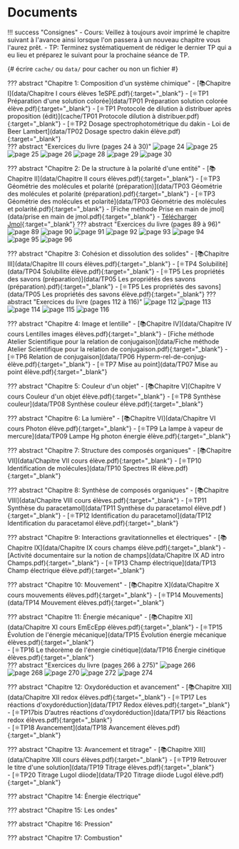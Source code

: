 # Documents


!!! success "Consignes"
    - Cours: Veillez à toujours avoir imprimé le chapitre suivant à l'avance ainsi lorsque l'on passera à un nouveau chapitre vous l'aurez prêt.
    - TP: Terminez systématiquement de rédiger le dernier TP qui a eu lieu et préparez le suivant pour la prochaine séance de TP. 



{# écrire `cache/` ou `data/` pour cacher ou non un fichier #} 

??? abstract "Chapitre 1: Composition d'un système chimique"
    - [📚Chapitre I](data/Chapitre I cours élèves 1eSPE.pdf){:target="_blank"}
    - [⚛️TP1 Préparation d'une solution colorée](data/TP01 Préparation solution colorée élève.pdf){:target="_blank"}
    - [⚛️TP1 Protocole de dilution à distribuer après proposition (édit)](cache/TP01 Protocole dilution à distribuer.pdf){:target="_blank"}
    - [⚛️TP2 Dosage spectrophotométrique du dakin - Loi de Beer Lambert](data/TP02 Dosage spectro dakin élève.pdf){:target="_blank"}    
    ??? abstract "Exercices du livre (pages 24 à 30)"
        ![page 24](data/p24.png)
        ![page 25](data/p25.png)
        ![page 25](data/p25.png)
        ![page 26](data/p26.png)
        ![page 28](data/p28.png)
        ![page 29](data/p29.png)
        ![page 30](data/p30.png)

    
??? abstract "Chapitre 2: De la structure à la polarité d'une entité"
    - [📚Chapitre II](data/Chapitre II cours élèves.pdf){:target="_blank"}
    - [⚛️TP3  Géométrie des molécules et polarité (préparation)](data/TP03 Géométrie des molécules et polarité (préparation).pdf){:target="_blank"}
    - [⚛️TP3 Géométrie des molécules et polarité](data/TP03 Géométrie des molécules et polarité.pdf){:target="_blank"}
    - [Fiche méthode Prise en main de jmol](data/prise en main de jmol.pdf){:target="_blank"}
    - [Télécharger Jmol](http://sourceforge.net/projects/jmol/files/latest/download?source=files){:target="_blank"}
    ??? abstract "Exercices du livre (pages 89 à 96)"
        ![page 89](data/p89.png)
        ![page 90](data/p90.png)
        ![page 91](data/p91.png)
        ![page 92](data/p92.png)
        ![page 93](data/p93.png)
        ![page 94](data/p94.png)
        ![page 95](data/p95.png)
        ![page 96](data/p96.png)        
    
??? abstract "Chapitre 3: Cohésion et dissolution des solides"
    - [📚Chapitre III](data/Chapitre III cours élèves.pdf){:target="_blank"}
    - [⚛️TP4 Solubilité](data/TP04 Solubilite élève.pdf){:target="_blank"}
    - [⚛️TP5 Les propriétés des savons (préparation)](data/TP05 Les propriétés des savons (préparation).pdf){:target="_blank"}
    - [⚛️TP5 Les propriétés des savons](data/TP05 Les propriétés des savons élève.pdf){:target="_blank"}
    ??? abstract "Exercices du livre (pages 112 à 116)" 
        ![page 112](data/p112.png)
        ![page 113](data/p113.png)
        ![page 114](data/p114.png)
        ![page 115](data/p115.png)
        ![page 116](data/p116.png)

    
??? abstract "Chapitre 4: Image et lentille"
    - [📚Chapitre IV](data/Chapitre IV cours Lentilles images élèves.pdf){:target="_blank"}
    - [Fiche méthode Atelier Scientifique pour la relation de conjugaison](data/Fiche méthode Atelier Scientifique pour la relation de conjugaison.pdf){:target="_blank"}
    - [⚛️TP6 Relation de conjugaison](data/TP06 Hyperm-rel-de-conjug-élève.pdf){:target="_blank"}
    - [⚛️TP7 Mise au point](data/TP07 Mise au point élève.pdf){:target="_blank"}



??? abstract "Chapitre 5: Couleur d'un objet"
    - [📚Chapitre V](Chapitre V cours Couleur d'un objet élève.pdf){:target="_blank"}
    - [⚛️TP8 Synthèse couleur](data/TP08 Synthèse couleur élève.pdf){:target="_blank"}

 
??? abstract "Chapitre 6: La lumière"
    - [📚Chapitre VI](data/Chapitre VI cours Photon élève.pdf){:target="_blank"}
    - [⚛️TP9 La lampe à vapeur de mercure](data/TP09 Lampe Hg photon énergie élève.pdf){:target="_blank"}
 
??? abstract "Chapitre 7: Structure des composés organiques"
    - [📚Chapitre VII](data/Chapitre VII cours élève.pdf){:target="_blank"}
    - [⚛️TP10 Identification de molécules](data/TP10 Spectres IR élève.pdf){:target="_blank"}
 
 
??? abstract "Chapitre 8: Synthèse de composés organiques"
    - [📚Chapitre VIII](data/Chapitre VIII cours élèves.pdf){:target="_blank"}
    - [⚛️TP11 Synthèse du paracetamol](data/TP11 Synthèse du paracetamol élève.pdf      ){:target="_blank"}
    - [⚛️TP12 Identification du paracetamol](data/TP12 Identification du paracetamol élève.pdf){:target="_blank"}
    
??? abstract "Chapitre 9: Interactions gravitationnelles et électriques"
    - [📚Chapitre IX](data/Chapitre IX cours champs élève.pdf){:target="_blank"}
    - [Activité documentaire sur la notion de champs](data/Chapitre IX AD intro Champs.pdf){:target="_blank"}
    - [⚛️TP13 Champ électrique](data/TP13 Champ électrique élève.pdf){:target="_blank"}    
 
??? abstract "Chapitre 10: Mouvement"
    - [📚Chapitre X](data/Chapitre X cours mouvements élèves.pdf){:target="_blank"}
    - [⚛️TP14 Mouvements](data/TP14 Mouvement élèves.pdf){:target="_blank"}    
    
??? abstract "Chapitre 11: Énergie mécanique"
    - [📚Chapitre XI](data/Chapitre XI cours EmEcEpp élèves.pdf){:target="_blank"}
    - [⚛️TP15 Évolution de l'énergie mécanique](data/TP15 Évolution énergie mécanique élèves.pdf){:target="_blank"}    
    - [⚛️TP16 Le théorème de l'énergie cinétique](data/TP16 Énergie cinétique élèves.pdf){:target="_blank"}        
    ??? abstract "Exercices du livre (pages 266 à 275)"
        ![page 266](data/p266.png)
        ![page 268](data/p268.png)
        ![page 270](data/p270.png)
        ![page 272](data/p272.png)
        ![page 274](data/p274.png)

 
??? abstract "Chapitre 12: Oxydoréduction et avancement"
    - [📚Chapitre XII](data/Chapitre XII redox élèves.pdf){:target="_blank"}
    - [⚛️TP17 Les réactions d'oxydoréduction](data/TP17 Redox  élèves.pdf){:target="_blank"}    
    - [⚛️TP17bis D’autres réactions d'oxydoréduction](data/TP17 bis Réactions redox élèves.pdf){:target="_blank"}    
    - [⚛️TP18 Avancement](data/TP18 Avancement élèves.pdf){:target="_blank"}        

 
??? abstract "Chapitre 13: Avancement et titrage"
    - [📚Chapitre XIII](data/Chapitre XIII cours élèves.pdf){:target="_blank"}
    - [⚛️TP19 Retrouver le titre d'une solution](data/TP19 Titrage élèves.pdf){:target="_blank"}    
    - [⚛️TP20 Titrage Lugol diiode](data/TP20 Titrage diiode Lugol élève.pdf){:target="_blank"}    

 
??? abstract "Chapitre 14: Énergie électrique"

 
??? abstract "Chapitre 15: Les ondes"

 
??? abstract "Chapitre 16: Pression"

 
??? abstract "Chapitre 17: Combustion"

 

